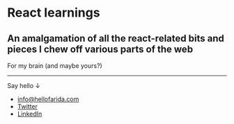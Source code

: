 # React learnings

## An amalgamation of all the react-related bits and pieces I chew off various parts of the web

For my brain (and maybe yours?)

---

Say hello ↓
* info@hellofarida.com
* [Twitter](https://twitter.com/hellofajita)
* [LinkedIn](https://www.linkedin.com/in/farida-shebubakar-85bb1430/)
